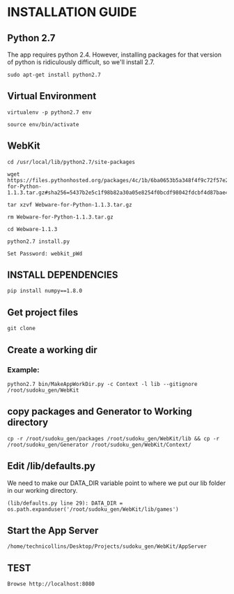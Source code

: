 # INSTALLATION GUIDE

## Python 2.7

The app requires python 2.4. However, installing packages for that version of python is ridiculously difficult, so we'll install 2.7.
    
    sudo apt-get install python2.7

## Virtual Environment

    virtualenv -p python2.7 env

    source env/bin/activate


## WebKit

    cd /usr/local/lib/python2.7/site-packages

	wget https://files.pythonhosted.org/packages/4c/1b/6ba0653b5a348f4f9c72f57e253c57cf3d8e08c6313fd872853b4aa1b45c/Webware-for-Python-1.1.3.tar.gz#sha256=5437b2e5c1f98b82a30a05e8254f0bcdf98042fdcbf4d87bae4f573f986b40d6

    tar xzvf Webware-for-Python-1.1.3.tar.gz

    rm Webware-for-Python-1.1.3.tar.gz

    cd Webware-1.1.3

    python2.7 install.py

    Set Password: webkit_pWd

## INSTALL DEPENDENCIES

    pip install numpy==1.8.0


## Get project files
    git clone 


## Create a working dir

### Example:

    python2.7 bin/MakeAppWorkDir.py -c Context -l lib --gitignore /root/sudoku_gen/WebKit


## copy packages and Generator to Working directory

    cp -r /root/sudoku_gen/packages /root/sudoku_gen/WebKit/lib && cp -r /root/sudoku_gen/Generator /root/sudoku_gen/WebKit/Context/


## Edit /lib/defaults.py

We need to make our DATA_DIR variable point to where we put our lib folder in our working directory.

    (lib/defaults.py line 29): DATA_DIR = os.path.expanduser('/root/sudoku_gen/WebKit/lib/games')


## Start the App Server

    /home/technicollins/Desktop/Projects/sudoku_gen/WebKit/AppServer


## TEST

    Browse http://localhost:8080
